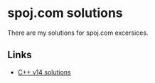 # spoj.com solutions

There are my solutions for spoj.com excersices.

## Links

* [C++ v14 solutions](https://github.com/rajonaust/SPOJ)
